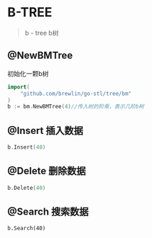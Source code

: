 # B-TREE
>b - tree b树


## @NewBMTree 
初始化一颗b树
```go
import(
    "github.com/brewlin/go-stl/tree/bm"
)
b := bm.NewBMTree(4)//传入树的阶乘，表示几阶b树
```

## @Insert 插入数据
```go
b.Insert(40)
```
## @Delete 删除数据
```go
b.Delete(40)
```
## @Search 搜索数据
```
b.Search(40)
```
